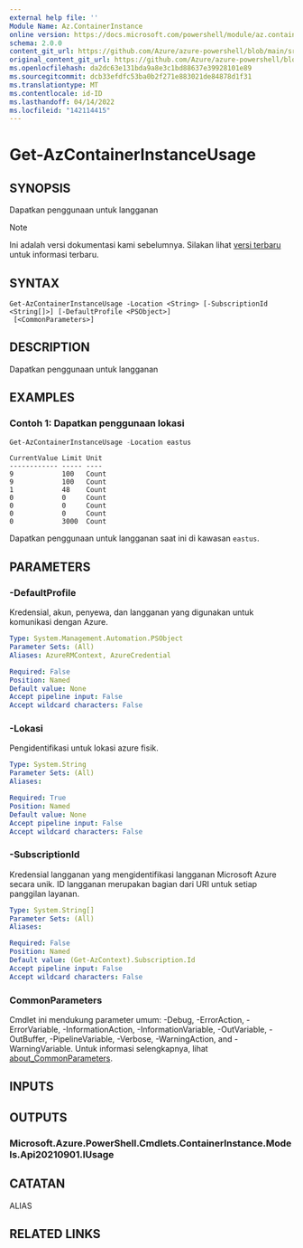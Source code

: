 ```yaml
---
external help file: ''
Module Name: Az.ContainerInstance
online version: https://docs.microsoft.com/powershell/module/az.containerinstance/get-azcontainerinstanceusage
schema: 2.0.0
content_git_url: https://github.com/Azure/azure-powershell/blob/main/src/ContainerInstance/help/Get-AzContainerInstanceUsage.md
original_content_git_url: https://github.com/Azure/azure-powershell/blob/main/src/ContainerInstance/help/Get-AzContainerInstanceUsage.md
ms.openlocfilehash: da2dc63e131bda9a8e3c1bd88637e39928101e89
ms.sourcegitcommit: dcb33efdfc53ba0b2f271e883021de84878d1f31
ms.translationtype: MT
ms.contentlocale: id-ID
ms.lasthandoff: 04/14/2022
ms.locfileid: "142114415"
---
```

# Get-AzContainerInstanceUsage

## SYNOPSIS
Dapatkan penggunaan untuk langganan

> [!NOTE]
>Ini adalah versi dokumentasi kami sebelumnya. Silakan lihat [versi terbaru](/powershell/module/az.containerinstance/get-azcontainerinstanceusage) untuk informasi terbaru.

## SYNTAX

```
Get-AzContainerInstanceUsage -Location <String> [-SubscriptionId <String[]>] [-DefaultProfile <PSObject>]
 [<CommonParameters>]
```

## DESCRIPTION
Dapatkan penggunaan untuk langganan

## EXAMPLES

### Contoh 1: Dapatkan penggunaan lokasi
```powershell
Get-AzContainerInstanceUsage -Location eastus
```

```output
CurrentValue Limit Unit
------------ ----- ----
9            100   Count
9            100   Count
1            48    Count
0            0     Count
0            0     Count
0            0     Count
0            3000  Count
```

Dapatkan penggunaan untuk langganan saat ini di kawasan `eastus`.

## PARAMETERS

### -DefaultProfile
Kredensial, akun, penyewa, dan langganan yang digunakan untuk komunikasi dengan Azure.

```yaml
Type: System.Management.Automation.PSObject
Parameter Sets: (All)
Aliases: AzureRMContext, AzureCredential

Required: False
Position: Named
Default value: None
Accept pipeline input: False
Accept wildcard characters: False
```

### -Lokasi
Pengidentifikasi untuk lokasi azure fisik.

```yaml
Type: System.String
Parameter Sets: (All)
Aliases:

Required: True
Position: Named
Default value: None
Accept pipeline input: False
Accept wildcard characters: False
```

### -SubscriptionId
Kredensial langganan yang mengidentifikasi langganan Microsoft Azure secara unik.
ID langganan merupakan bagian dari URI untuk setiap panggilan layanan.

```yaml
Type: System.String[]
Parameter Sets: (All)
Aliases:

Required: False
Position: Named
Default value: (Get-AzContext).Subscription.Id
Accept pipeline input: False
Accept wildcard characters: False
```

### CommonParameters
Cmdlet ini mendukung parameter umum: -Debug, -ErrorAction, -ErrorVariable, -InformationAction, -InformationVariable, -OutVariable, -OutBuffer, -PipelineVariable, -Verbose, -WarningAction, and -WarningVariable. Untuk informasi selengkapnya, lihat [about_CommonParameters](http://go.microsoft.com/fwlink/?LinkID=113216).

## INPUTS

## OUTPUTS

### Microsoft.Azure.PowerShell.Cmdlets.ContainerInstance.Models.Api20210901.IUsage

## CATATAN

ALIAS

## RELATED LINKS

